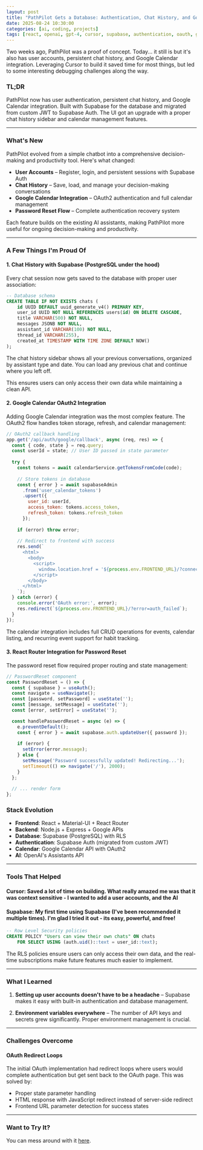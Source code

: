 ```yaml
---
layout: post
title: "PathPilot Gets a Database: Authentication, Chat History, and Google Calendar Integration"
date: 2025-08-24 10:30:00
categories: [ai, coding, projects]
tags: [react, openai, gpt-4, cursor, supabase, authentication, oauth, google-calendar]
---
```


Two weeks ago, PathPilot was a proof of concept. Today... it still is but it's also has user accounts, persistent chat history, and Google Calendar integration. Leveraging Cursor to build it saved time for most things, but led to some interesting debugging challenges along the way.

### TL;DR

PathPilot now has user authentication, persistent chat history, and Google Calendar integration. Built with Supabase for the database and migrated from custom JWT to Supabase Auth. The UI got an upgrade with a proper chat history sidebar and calendar management features.

---

### What's New

PathPilot evolved from a simple chatbot into a comprehensive decision-making and productivity tool. Here's what changed:

* **User Accounts** – Register, login, and persistent sessions with Supabase Auth
* **Chat History** – Save, load, and manage your decision-making conversations
* **Google Calendar Integration** – OAuth2 authentication and full calendar management
* **Password Reset Flow** – Complete authentication recovery system

Each feature builds on the existing AI assistants, making PathPilot more useful for ongoing decision-making and productivity.

---

### A Few Things I'm Proud Of

#### 1. **Chat History with Supabase (PostgreSQL under the hood)**

Every chat session now gets saved to the database with proper user association:

```sql
-- Database schema
CREATE TABLE IF NOT EXISTS chats (
    id UUID DEFAULT uuid_generate_v4() PRIMARY KEY,
    user_id UUID NOT NULL REFERENCES users(id) ON DELETE CASCADE,
    title VARCHAR(500) NOT NULL,
    messages JSONB NOT NULL,
    assistant_id VARCHAR(100) NOT NULL,
    thread_id VARCHAR(255),
    created_at TIMESTAMP WITH TIME ZONE DEFAULT NOW()
);
```

The chat history sidebar shows all your previous conversations, organized by assistant type and date. You can load any previous chat and continue where you left off.


This ensures users can only access their own data while maintaining a clean API.

#### 2. **Google Calendar OAuth2 Integration**

Adding Google Calendar integration was the most complex feature. The OAuth2 flow handles token storage, refresh, and calendar management:

```javascript
// OAuth2 callback handling
app.get('/api/auth/google/callback', async (req, res) => {
  const { code, state } = req.query;
  const userId = state; // User ID passed in state parameter
  
  try {
    const tokens = await calendarService.getTokensFromCode(code);
    
    // Store tokens in database
    const { error } = await supabaseAdmin
      .from('user_calendar_tokens')
      .upsert({
        user_id: userId,
        access_token: tokens.access_token,
        refresh_token: tokens.refresh_token
      });
    
    if (error) throw error;
    
    // Redirect to frontend with success
    res.send(`
      <html>
        <body>
          <script>
            window.location.href = '${process.env.FRONTEND_URL}/?connected=true&success=true';
          </script>
        </body>
      </html>
    `);
  } catch (error) {
    console.error('OAuth error:', error);
    res.redirect(`${process.env.FRONTEND_URL}/?error=auth_failed`);
  }
});
```

The calendar integration includes full CRUD operations for events, calendar listing, and recurring event support for habit tracking.


#### 3. **React Router Integration for Password Reset**

The password reset flow required proper routing and state management:

```javascript
// PasswordReset component
const PasswordReset = () => {
  const { supabase } = useAuth();
  const navigate = useNavigate();
  const [password, setPassword] = useState('');
  const [message, setMessage] = useState('');
  const [error, setError] = useState('');

  const handlePasswordReset = async (e) => {
    e.preventDefault();
    const { error } = await supabase.auth.updateUser({ password });
    
    if (error) {
      setError(error.message);
    } else {
      setMessage('Password successfully updated! Redirecting...');
      setTimeout(() => navigate('/'), 2000);
    }
  };
  
  // ... render form
};
```

### Stack Evolution

* **Frontend**: React + Material-UI + React Router
* **Backend**: Node.js + Express + Google APIs
* **Database**: Supabase (PostgreSQL) with RLS
* **Authentication**: Supabase Auth (migrated from custom JWT)
* **Calendar**: Google Calendar API with OAuth2
* **AI**: OpenAI's Assistants API

---

### Tools That Helped

#### **Cursor**: Saved a lot of time on building. What really amazed me was that it was context sensitive - I wanted to add a user accounts, and the AI 

#### **Supabase**: My first time using Supabase (I've been recommended it multiple times). I'm glad I tried it out - its easy, powerful, and free!

```sql
-- Row Level Security policies
CREATE POLICY "Users can view their own chats" ON chats
    FOR SELECT USING (auth.uid()::text = user_id::text);
```

The RLS policies ensure users can only access their own data, and the real-time subscriptions make future features much easier to implement.

---

### What I Learned

1. **Setting up user accounts doesn't have to be a headache** – Supabase makes it easy with built-in authentication and database management.

2. **Environment variables everywhere** – The number of API keys and secrets grew significantly. Proper environment management is crucial.

---

### Challenges Overcome

#### **OAuth Redirect Loops**
The initial OAuth implementation had redirect loops where users would complete authentication but get sent back to the OAuth page. This was solved by:
- Proper state parameter handling
- HTML response with JavaScript redirect instead of server-side redirect
- Frontend URL parameter detection for success states

---

### Want to Try It?

You can mess around with it [here](https://pathpilot-frontend.onrender.com/).
